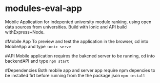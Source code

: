 # modules-eval-app
Mobile Application for indepented university module ranking, using open data sources from universities. Build with Ionic and API build withExpress+Node.

#Mobile App
To preview and test the application in the browser, cd into MobileApp and type
`ionic serve`

#API
Mobile application requires the bakcned server to be running, cd into backendAPI and type
`npm start`

#Dependencies
Both mobile app and server app require npm depencies to be installed firt before running from the the package.json
`npm install`
